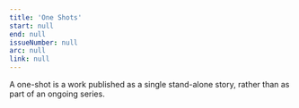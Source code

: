 ```yaml
---
title: 'One Shots'
start: null
end: null
issueNumber: null
arc: null
link: null
---
```


A one-shot is a work published as a single stand-alone story, rather than as part of an ongoing series.

